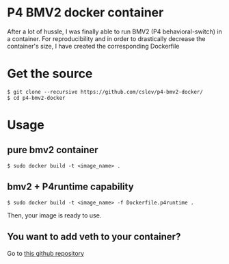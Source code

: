 # P4 BMV2 docker container
After a lot of hussle, I was finally able to run BMV2 (P4 behavioral-switch) in a container. For reproducibility and in order to drastically decrease the container's size, I have created the corresponding Dockerfile

# Get the source
```
$ git clone --recursive https://github.com/cslev/p4-bmv2-docker/
$ cd p4-bmv2-docker
```
# Usage
## pure bmv2 container 
```
$ sudo docker build -t <image_name> .
```
## bmv2 + P4runtime capability
```
$ sudo docker build -t <image_name> -f Dockerfile.p4runtime .
```



Then, your image is ready to use.

## You want to add veth to your container?
Go to [this github repository](https://github.com/cslev/add_veth_to_docker) 

